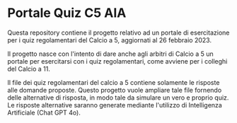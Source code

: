 # Portale Quiz C5 AIA
Questa repository contiene il progetto relativo ad un portale di esercitazione per i quiz regolamentari del Calcio a 5, aggiornati al 26 febbraio 2023.

Il progetto nasce con l'intento di dare anche agli arbitri di Calcio a 5 un portale per esercitarsi con i quiz regolamentari, come avviene per i colleghi del Calcio a 11.

Il file dei quiz regolamentari del calcio a 5 contiene solamente le risposte alle domande proposte. Questo progetto vuole ampliare tale file fornendo delle alternative di risposta, in modo tale da simulare un vero e proprio quiz. Le risposte alternative saranno generate mediante l'utilizzo di Intelligenza Artificiale (Chat GPT 4o).
